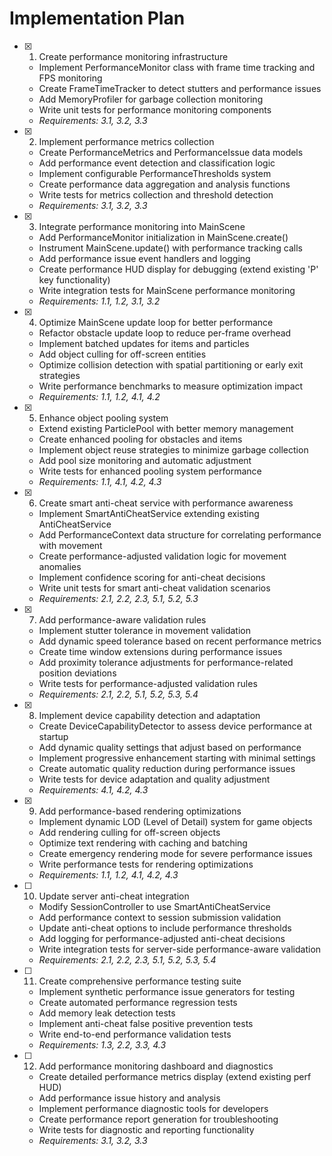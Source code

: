 # Implementation Plan

- [x] 1. Create performance monitoring infrastructure

  - Implement PerformanceMonitor class with frame time tracking and FPS monitoring
  - Create FrameTimeTracker to detect stutters and performance issues
  - Add MemoryProfiler for garbage collection monitoring
  - Write unit tests for performance monitoring components
  - _Requirements: 3.1, 3.2, 3.3_

- [x] 2. Implement performance metrics collection

  - Create PerformanceMetrics and PerformanceIssue data models
  - Add performance event detection and classification logic
  - Implement configurable PerformanceThresholds system
  - Create performance data aggregation and analysis functions
  - Write tests for metrics collection and threshold detection
  - _Requirements: 3.1, 3.2, 3.3_

- [x] 3. Integrate performance monitoring into MainScene

  - Add PerformanceMonitor initialization in MainScene.create()
  - Instrument MainScene.update() with performance tracking calls
  - Add performance issue event handlers and logging
  - Create performance HUD display for debugging (extend existing 'P' key functionality)
  - Write integration tests for MainScene performance monitoring
  - _Requirements: 1.1, 1.2, 3.1, 3.2_

- [x] 4. Optimize MainScene update loop for better performance

  - Refactor obstacle update loop to reduce per-frame overhead
  - Implement batched updates for items and particles
  - Add object culling for off-screen entities
  - Optimize collision detection with spatial partitioning or early exit strategies
  - Write performance benchmarks to measure optimization impact
  - _Requirements: 1.1, 1.2, 4.1, 4.2_

- [x] 5. Enhance object pooling system

  - Extend existing ParticlePool with better memory management
  - Create enhanced pooling for obstacles and items
  - Implement object reuse strategies to minimize garbage collection
  - Add pool size monitoring and automatic adjustment
  - Write tests for enhanced pooling system performance
  - _Requirements: 1.1, 4.1, 4.2, 4.3_

- [x] 6. Create smart anti-cheat service with performance awareness

  - Implement SmartAntiCheatService extending existing AntiCheatService
  - Add PerformanceContext data structure for correlating performance with movement
  - Create performance-adjusted validation logic for movement anomalies
  - Implement confidence scoring for anti-cheat decisions
  - Write unit tests for smart anti-cheat validation scenarios
  - _Requirements: 2.1, 2.2, 2.3, 5.1, 5.2, 5.3_

- [x] 7. Add performance-aware validation rules

  - Implement stutter tolerance in movement validation
  - Add dynamic speed tolerance based on recent performance metrics
  - Create time window extensions during performance issues
  - Add proximity tolerance adjustments for performance-related position deviations
  - Write tests for performance-adjusted validation rules
  - _Requirements: 2.1, 2.2, 5.1, 5.2, 5.3, 5.4_

- [x] 8. Implement device capability detection and adaptation


  - Create DeviceCapabilityDetector to assess device performance at startup
  - Add dynamic quality settings that adjust based on performance
  - Implement progressive enhancement starting with minimal settings
  - Create automatic quality reduction during performance issues
  - Write tests for device adaptation and quality adjustment
  - _Requirements: 4.1, 4.2, 4.3_

- [x] 9. Add performance-based rendering optimizations






  - Implement dynamic LOD (Level of Detail) system for game objects
  - Add rendering culling for off-screen objects
  - Optimize text rendering with caching and batching
  - Create emergency rendering mode for severe performance issues
  - Write performance tests for rendering optimizations
  - _Requirements: 1.1, 1.2, 4.1, 4.2, 4.3_

- [ ] 10. Update server anti-cheat integration

  - Modify SessionController to use SmartAntiCheatService
  - Add performance context to session submission validation
  - Update anti-cheat options to include performance thresholds
  - Add logging for performance-adjusted anti-cheat decisions
  - Write integration tests for server-side performance-aware validation
  - _Requirements: 2.1, 2.2, 2.3, 5.1, 5.2, 5.3, 5.4_

- [ ] 11. Create comprehensive performance testing suite

  - Implement synthetic performance issue generators for testing
  - Create automated performance regression tests
  - Add memory leak detection tests
  - Implement anti-cheat false positive prevention tests
  - Write end-to-end performance validation tests
  - _Requirements: 1.3, 2.2, 3.3, 4.3_

- [ ] 12. Add performance monitoring dashboard and diagnostics
  - Create detailed performance metrics display (extend existing perf HUD)
  - Add performance issue history and analysis
  - Implement performance diagnostic tools for developers
  - Create performance report generation for troubleshooting
  - Write tests for diagnostic and reporting functionality
  - _Requirements: 3.1, 3.2, 3.3_
